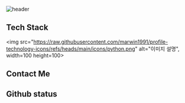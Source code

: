 ![header](https://capsule-render.vercel.app/api?type=cylinder&theme=tokyonight&height=200&section=header&text=Cyanjz's%20repo&fontSize=90&animation=fadeIn
)
## Tech Stack
<img src="https://raw.githubusercontent.com/marwin1991/profile-technology-icons/refs/heads/main/icons/python.png" alt="이미지 설명", width=100 height=100>

## Contact Me


## Github status
